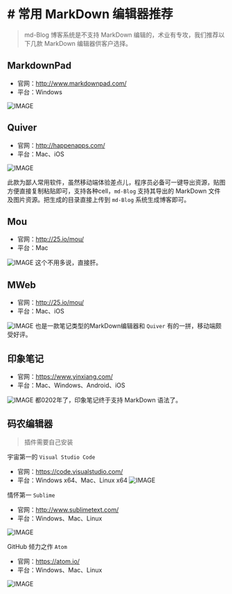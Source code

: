 # # 常用 MarkDown 编辑器推荐

> md-Blog 博客系统是不支持 MarkDown 编辑的，术业有专攻，我们推荐以下几款 MarkDown 编辑器供客户选择。

## MarkdownPad

- 官网：http://www.markdownpad.com/
- 平台：Windows

![IMAGE](resources/32408AC1FDAFB5BA1A27CF3B7D7AE01F.jpg)

## Quiver

- 官网：http://happenapps.com/
- 平台：Mac、iOS

![IMAGE](resources/E83C404ECE78CC1D81165F0B58761712.jpg)

此款为鄙人常用软件，虽然移动端体验差点儿，程序员必备可一键导出资源，贴图方便直接复制粘贴即可，支持各种cell，`md-Blog` 支持其导出的 MarkDown 文件及图片资源。把生成的目录直接上传到 `md-Blog` 系统生成博客即可。

## Mou

- 官网：http://25.io/mou/
- 平台：Mac

![IMAGE](resources/F9F42EAFC1110E0FC998FC5F64CBB367.jpg)
这个不用多说，直接肝。

## MWeb

- 官网：http://25.io/mou/
- 平台：Mac、iOS

![IMAGE](resources/E65D0CD6FB56DFA61F80B028079A8154.jpg)
也是一款笔记类型的MarkDown编辑器和 `Quiver` 有的一拼，移动端颇受好评。

## 印象笔记

- 官网：https://www.yinxiang.com/
- 平台：Mac、Windows、Android、iOS

![IMAGE](resources/36A7642DF969F2870042DE374B5E5EEB.jpg)
都0202年了，印象笔记终于支持 MarkDown 语法了。

## 码农编辑器

> 插件需要自己安装

宇宙第一的 `Visual Studio Code`

- 官网：https://code.visualstudio.com/
- 平台：Windows x64、Mac、Linux x64
![IMAGE](resources/D18AEC69CA9D4F6E2950437C50921EC9.jpg)
  
情怀第一 `Sublime`
- 官网：http://www.sublimetext.com/
- 平台：Windows、Mac、Linux

![IMAGE](resources/35FBEF161C2AA5364A262F073EE8828F.jpg)

GitHub 倾力之作 `Atom`

- 官网：https://atom.io/
- 平台：Windows、Mac、Linux

![IMAGE](resources/BFF839810F7A33FAB19E377863A84917.jpg)